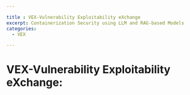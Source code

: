 ```yaml
---

title : VEX-Vulnerability Exploitability eXchange
excerpt: Containerization Security using LLM and RAG-based Models
categories:
  - VEX

---
```


# VEX-Vulnerability Exploitability eXchange:




